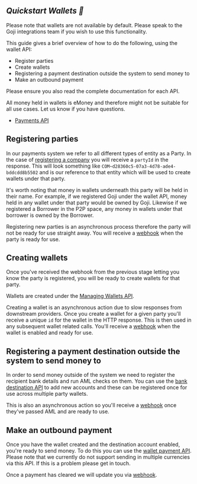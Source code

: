 ## <em>Quickstart Wallets 🚧</em>

<aside class="notice">
Please note that wallets are not available by default. Please speak to the Goji integrations team if you wish to use this functionality.
</aside>

This guide gives a brief overview of how to do the following, using the wallet API:

- Register parties
- Create wallets
- Registering a payment destination outside the system to send money to
- Make an outbound payment

Please ensure you also read the complete documentation for each API.

All money held in wallets is eMoney and therefore might not be suitable for all use cases. Let us know if you have questions.

- [Payments API](/#payments-managers)

## Registering parties

In our payments system we refer to all different types of entity as a Party. In the case of [registering a company](/#payments-manager-post-companies) you will receive a `partyId` in the response. This will look something like `COM~d28360c5-07a3-4d78-ade4-bddcdd8b5502` and is our reference to that entity which will be used to create wallets under that party.

It's worth noting that money in wallets underneath this party will be held in their name. For example, if we registered Goji under the wallet API, money held in any wallet under that party would be owned by Goji. Likewise if we registered a Borrower in the P2P space, any money in wallets under that borrower is owned by the Borrower.

Registering new parties is an asynchronous process therefore the party will not be ready for use straight away. You will receive a [webhook](/#webhooks-company_registration_update) when the party is ready for use.

## Creating wallets

Once you've received the webhook from the previous stage letting you know the party is registered, you will be ready to create wallets for that party.

Wallets are created under the [Managing Wallets API](/#payments-manager-post-wallets).

Creating a wallet is an asynchronous action due to slow responses from downstream providers. Once you create a wallet for a given party you'll receive a unique `id` for the wallet in the HTTP response. This is then used in any subsequent wallet related calls. You'll receive a [webhook](/#webhooks-wallet_created) when the wallet is enabled and ready for use.

## Registering a payment destination outside the system to send money to

In order to send money outside of the system we need to register the recipient bank details and run AML checks on them. You can use the [bank destination API](/#payments-manager-post-platformapi-bankaccountdetails) to add new accounts and these can be registered once for use across multiple party wallets.

This is also an asynchronous action so you'll receive a [webhook](/#webhooks-bank_account_details_status_changed) once they've passed AML and are ready to use.

## Make an outbound payment

Once you have the wallet created and the destination account enabled, you're ready to send money. To do this you can use the [wallet payment API](/#payments-manager-post-wallets-id-payment). Please note that we currently do not support sending in multiple currencies via this API. If this is a problem please get in touch.

Once a payment has cleared we will update you via [webhook](/#webhooks-wallet_transfer_cleared).
